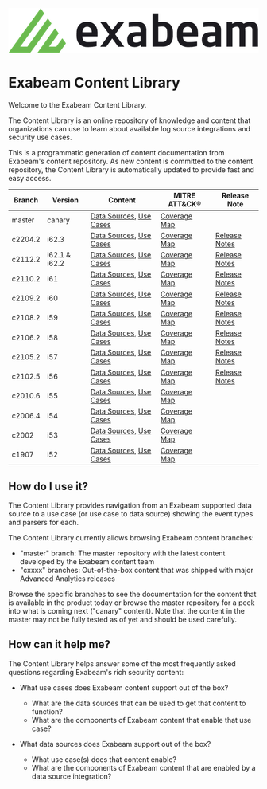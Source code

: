 
![Exabeam](banner.png)

# Exabeam Content Library
Welcome to the Exabeam Content Library.

The Content Library is an online repository of knowledge and content that organizations can use to learn about available log source integrations and security use cases.

This is a programmatic generation of content documentation from Exabeam's content repository. As new content is committed to the content repository, the Content Library is automatically updated to provide fast and easy access.

|Branch|Version|Content|MITRE ATT&CK®|Release Note|
|--|--|--|--|--|
|master|canary|[Data Sources](Exabeam%20Data%20Sources.md), [Use Cases](Exabeam%20Use%20Cases.md)|[Coverage Map](https://mitre-attack.github.io/attack-navigator/#layerURL=https://raw.githubusercontent.com/ExabeamLabs/Content-Doc/master/resources/mitre_map.json)|
|c2204.2|i62.3|[Data Sources](https://github.com/ExabeamLabs/Content-Doc/blob/c2204.2/Exabeam%20Data%20Sources.md), [Use Cases](https://github.com/ExabeamLabs/Content-Doc/blob/c2204.2/Exabeam%20Use%20Cases.md)|[Coverage Map](https://mitre-attack.github.io/attack-navigator/#layerURL=https://raw.githubusercontent.com/ExabeamLabs/Content-Doc/c2204.2/resources/mitre_map.json)|[Release Notes](https://github.com/ExabeamLabs/Content-Doc/blob/c2204.2/ReleaseNotes/ReleaseNotes_c2204.2.md)|
|c2112.2|i62.1 & i62.2|[Data Sources](https://github.com/ExabeamLabs/Content-Doc/blob/c2112.2/Exabeam%20Data%20Sources.md), [Use Cases](https://github.com/ExabeamLabs/Content-Doc/blob/c2112.2/Exabeam%20Use%20Cases.md)|[Coverage Map](https://mitre-attack.github.io/attack-navigator/#layerURL=https://raw.githubusercontent.com/ExabeamLabs/Content-Doc/c2112.2/resources/mitre_map.json)|[Release Notes](https://github.com/ExabeamLabs/Content-Doc/blob/c2112.2/ReleaseNotes/ReleaseNotes_c2112.2.md)|
|c2110.2|i61|[Data Sources](https://github.com/ExabeamLabs/Content-Doc/blob/c2110.2/Exabeam%20Data%20Sources.md), [Use Cases](https://github.com/ExabeamLabs/Content-Doc/blob/c2110.2/Exabeam%20Use%20Cases.md)|[Coverage Map](https://mitre-attack.github.io/attack-navigator/#layerURL=https://raw.githubusercontent.com/ExabeamLabs/Content-Doc/c2110.2/resources/mitre_map.json)|[Release Notes](https://github.com/ExabeamLabs/Content-Doc/blob/c2110.2/ReleaseNotes/ReleaseNotes_c2110.2.md)|
|c2109.2|i60|[Data Sources](https://github.com/ExabeamLabs/Content-Doc/blob/c2109.2/Exabeam%20Data%20Sources.md), [Use Cases](https://github.com/ExabeamLabs/Content-Doc/blob/c2109.2/Exabeam%20Use%20Cases.md)|[Coverage Map](https://mitre-attack.github.io/attack-navigator/#layerURL=https://raw.githubusercontent.com/ExabeamLabs/Content-Doc/c2109.2/resources/mitre_map.json)|[Release Notes](https://github.com/ExabeamLabs/Content-Doc/blob/c2109.2/ReleaseNotes/ReleaseNotes_c2109.2.md)|
|c2108.2|i59|[Data Sources](https://github.com/ExabeamLabs/Content-Doc/blob/c2108.2/Exabeam%20Data%20Sources.md), [Use Cases](https://github.com/ExabeamLabs/Content-Doc/blob/c2108.2/Exabeam%20Use%20Cases.md)|[Coverage Map](https://mitre-attack.github.io/attack-navigator/#layerURL=https://raw.githubusercontent.com/ExabeamLabs/Content-Doc/c2108.2/resources/mitre_map.json)|[Release Notes](https://github.com/ExabeamLabs/Content-Doc/blob/c2108.2/ReleaseNotes/ReleaseNotes_c2108.2.md)|
|c2106.2|i58|[Data Sources](https://github.com/ExabeamLabs/Content-Doc/blob/c2106.2_I58/Exabeam%20Data%20Sources.md), [Use Cases](https://github.com/ExabeamLabs/Content-Doc/blob/c2106.2_I58/Exabeam%20Use%20Cases.md)|[Coverage Map](https://mitre-attack.github.io/attack-navigator/#layerURL=https://raw.githubusercontent.com/ExabeamLabs/Content-Doc/c2106.2_I58/resources/mitre_map.json)|[Release Notes](https://github.com/ExabeamLabs/Content-Doc/blob/c2106.2_I58/ReleaseNotes/ReleaseNotes_c2106.2.md)|
|c2105.2|i57|[Data Sources](https://github.com/ExabeamLabs/Content-Doc/blob/c2105.2_I57/Exabeam%20Data%20Sources.md), [Use Cases](https://github.com/ExabeamLabs/Content-Doc/blob/c2105.2_I57/Exabeam%20Use%20Cases.md)|[Coverage Map](https://mitre-attack.github.io/attack-navigator/#layerURL=https://raw.githubusercontent.com/ExabeamLabs/Content-Doc/c2105.2_I57/resources/mitre_map.json)|[Release Notes](https://github.com/ExabeamLabs/Content-Doc/blob/c2105.2_I57/ReleaseNotes/ReleaseNotes_c2105.2.md)|
|c2102.5|i56|[Data Sources](https://github.com/ExabeamLabs/Content-Doc/blob/c2102.5/Exabeam%20Data%20Sources.md), [Use Cases](https://github.com/ExabeamLabs/Content-Doc/blob/c2102.5/Exabeam%20Use%20Cases.md)|[Coverage Map](https://mitre-attack.github.io/attack-navigator/#layerURL=https://raw.githubusercontent.com/ExabeamLabs/Content-Doc/c2102.5/resources/mitre_map.json)|[Release Notes](https://github.com/ExabeamLabs/Content-Doc/blob/c2102.5/ReleaseNotes/ReleaseNotes_c2102.5.md)|
|c2010.6|i55|[Data Sources](https://github.com/ExabeamLabs/Content-Doc/tree/c2010.6/Exabeam%20Data%20Sources.md), [Use Cases](https://github.com/ExabeamLabs/Content-Doc/tree/c2010.6/Exabeam%20Use%20Cases.md)|[Coverage Map](https://mitre-attack.github.io/attack-navigator/#layerURL=https://raw.githubusercontent.com/ExabeamLabs/Content-Doc/c2010.6/resources/mitre_map.json)|
|c2006.4|i54|[Data Sources](https://github.com/ExabeamLabs/Content-Doc/tree/c2006.4/Exabeam%20Data%20Sources.md), [Use Cases](https://github.com/ExabeamLabs/Content-Doc/tree/c2006.4/Exabeam%20Use%20Cases.md)|[Coverage Map](https://mitre-attack.github.io/attack-navigator/#layerURL=https://raw.githubusercontent.com/ExabeamLabs/Content-Doc/c2006.4/resources/mitre_map.json)|
|c2002|i53|[Data Sources](https://github.com/ExabeamLabs/Content-Doc/tree/c2002/Exabeam%20Data%20Sources.md), [Use Cases](https://github.com/ExabeamLabs/Content-Doc/tree/c2002/Exabeam%20Use%20Cases.md)|[Coverage Map](https://mitre-attack.github.io/attack-navigator/#layerURL=https://raw.githubusercontent.com/ExabeamLabs/Content-Doc/c2002/resources/mitre_map.json)|
|c1907|i52|[Data Sources](https://github.com/ExabeamLabs/Content-Doc/tree/c1907/Exabeam%20Data%20Sources.md), [Use Cases](https://github.com/ExabeamLabs/Content-Doc/tree/c1907/Exabeam%20Use%20Cases.md)|[Coverage Map](https://mitre-attack.github.io/attack-navigator/#layerURL=https://raw.githubusercontent.com/ExabeamLabs/Content-Doc/c1907/resources/mitre_map.json)|

## How do I use it?
The Content Library provides navigation from an Exabeam supported data source to a use case (or use case to data source) showing the event types and parsers for each.

The Content Library currently allows browsing Exabeam content branches: 
 - "master" branch: The master repository with the latest content developed by the Exabeam content team
 - "cxxxx" branches: Out-of-the-box content that was shipped with major Advanced Analytics releases

Browse the specific branches to see the documentation for the content that is available in the product today or browse the master repository for a peek into what is coming next ("canary" content). Note that the content in the master may not be fully tested as of yet and should be used carefully. 

## How can it help me?
The Content Library helps answer some of the most frequently asked questions regarding Exabeam's rich security content:

 - What use cases does Exabeam content support out of the box?
   - What are the data sources that can be used to get that content to function? 
   - What are the components of Exabeam content that enable that use case?

 - What data sources does Exabeam support out of the box?
   - What use case(s) does that content enable?
   - What are the components of Exabeam content that are enabled by a data source integration?

